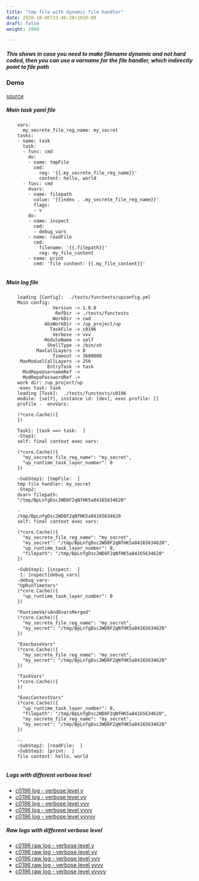 ```yaml
---
title: "tmp file with dynamic file handler"
date: 2020-10-06T23:46:28+1010:00
draft: false
weight: 2060

---
```


##### This shows in case you need to make filename dynamic and not hard coded, then you can use a varname for the file handler, which indirectly point to file path


### Demo








[source](https://github.com/upcmd/up/blob/master/tests/functests/c0196.yml)

##### Main task yaml file
```
    vars:
      my_secrete_file_reg_name: my_secret
    tasks:
    - name: task
      task:
      - func: cmd
        do:
        - name: tmpFile
          cmd:
            reg: '{{.my_secrete_file_reg_name}}'
            content: hello, world
      - func: cmd
        dvars:
        - name: filepath
          value: '{{index . .my_secrete_file_reg_name}}'
          flags:
          - v
        do:
        - name: inspect
          cmd:
          - debug_vars
        - name: readFile
          cmd:
            filename: '{{.filepath}}'
            reg: my_file_content
        - name: print
          cmd: 'file content: {{.my_file_content}}'
    
```
##### Main log file
```
    loading [Config]:  ./tests/functests/upconfig.yml
    Main config:
                 Version -> 1.0.0
                  RefDir -> ./tests/functests
                 WorkDir -> cwd
              AbsWorkDir -> /up_project/up
                TaskFile -> c0196
                 Verbose -> vvv
              ModuleName -> self
               ShellType -> /bin/sh
           MaxCallLayers -> 8
                 Timeout -> 3600000
     MaxModuelCallLayers -> 256
               EntryTask -> task
      ModRepoUsernameRef -> 
      ModRepoPasswordRef -> 
    work dir: /up_project/up
    -exec task: task
    loading [Task]:  ./tests/functests/c0196
    module: [self], instance id: [dev], exec profile: []
    profile -  envVars:
    
    (*core.Cache)({
    })
    
    Task1: [task ==> task:  ]
    -Step1:
    self: final context exec vars:
    
    (*core.Cache)({
      "my_secrete_file_reg_name": "my_secret",
      "up_runtime_task_layer_number": 0
    })
    
    ~SubStep1: [tmpFile:  ]
    tmp file handler: my_secret
    -Step2:
    dvar> filepath:
    "/tmp/BpLnfgDsc2WD8F2qNfHK5a84165634620"
    
    -
    /tmp/BpLnfgDsc2WD8F2qNfHK5a84165634620
    self: final context exec vars:
    
    (*core.Cache)({
      "my_secrete_file_reg_name": "my_secret",
      "my_secret": "/tmp/BpLnfgDsc2WD8F2qNfHK5a84165634620",
      "up_runtime_task_layer_number": 0,
      "filepath": "/tmp/BpLnfgDsc2WD8F2qNfHK5a84165634620"
    })
    
    ~SubStep1: [inspect:  ]
     1: inspect[debug_vars]
    -debug vars-
    "UpRunTimeVars"
    (*core.Cache)({
      "up_runtime_task_layer_number": 0
    })
    
    "RuntimeVarsAndDvarsMerged"
    (*core.Cache)({
      "my_secrete_file_reg_name": "my_secret",
      "my_secret": "/tmp/BpLnfgDsc2WD8F2qNfHK5a84165634620"
    })
    
    "ExecbaseVars"
    (*core.Cache)({
      "my_secrete_file_reg_name": "my_secret",
      "my_secret": "/tmp/BpLnfgDsc2WD8F2qNfHK5a84165634620"
    })
    
    "TaskVars"
    (*core.Cache)({
    })
    
    "ExecContextVars"
    (*core.Cache)({
      "up_runtime_task_layer_number": 0,
      "filepath": "/tmp/BpLnfgDsc2WD8F2qNfHK5a84165634620",
      "my_secrete_file_reg_name": "my_secret",
      "my_secret": "/tmp/BpLnfgDsc2WD8F2qNfHK5a84165634620"
    })
    
    --
    ~SubStep2: [readFile:  ]
    ~SubStep3: [print:  ]
    file content: hello, world
    
```


##### Logs with different verbose level
* [c0196 log - verbose level v](../../logs/c0196_v)
* [c0196 log - verbose level vv](../../logs/c0196_vv)
* [c0196 log - verbose level vvv](../../logs/c0196_vvvv)
* [c0196 log - verbose level vvvv](../../logs/c0196_vvvv)
* [c0196 log - verbose level vvvvv](../../logs/c0196_vvvvv)

##### Raw logs with different verbose level
* [c0196 raw log - verbose level v](../../reflogs/c0196_v.log)
* [c0196 raw log - verbose level vv](../../reflogs/c0196_vv.log)
* [c0196 raw log - verbose level vvv](../../reflogs/c0196_vvv.log)
* [c0196 raw log - verbose level vvvv](../../reflogs/c0196_vvvv.log)
* [c0196 raw log - verbose level vvvvv](../../reflogs/c0196_vvvvv.log)







